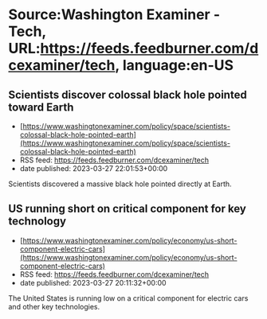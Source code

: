 # Source:Washington Examiner - Tech, URL:https://feeds.feedburner.com/dcexaminer/tech, language:en-US

## Scientists discover colossal black hole pointed toward Earth
 - [https://www.washingtonexaminer.com/policy/space/scientists-colossal-black-hole-pointed-earth](https://www.washingtonexaminer.com/policy/space/scientists-colossal-black-hole-pointed-earth)
 - RSS feed: https://feeds.feedburner.com/dcexaminer/tech
 - date published: 2023-03-27 22:01:53+00:00

Scientists discovered a massive black hole pointed directly at Earth.

## US running short on critical component for key technology
 - [https://www.washingtonexaminer.com/policy/economy/us-short-component-electric-cars](https://www.washingtonexaminer.com/policy/economy/us-short-component-electric-cars)
 - RSS feed: https://feeds.feedburner.com/dcexaminer/tech
 - date published: 2023-03-27 20:11:32+00:00

The United States is running low on a critical component for electric cars and other key technologies.

